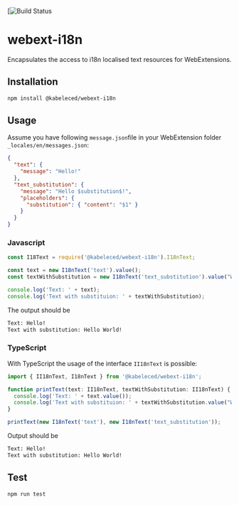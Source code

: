 [![Build Status](https://app.travis-ci.com/kabeleced77/webext-i1https://app.travis-ci.com/kabeleced77/webext-i18n)

# webext-i18n
Encapsulates the access to i18n localised text resources for WebExtensions.

## Installation 
```sh
npm install @kabeleced/webext-i18n
```

## Usage

Assume you have following `message.json`file in your WebExtension folder `_locales/en/messages.json`:

```json
{
  "text": {
    "message": "Hello!"
  },
  "text_substitution": {
    "message": "Hello $substitution$!",
    "placeholders": {
      "substitution": { "content": "$1" }
    }
  }
}
```

### Javascript
```javascript
const I18Text = require('@kabeleced/webext-i18n').I18nText;

const text = new I18nText('text').value();
const textWithSubstitution = new I18nText('text_substitution').value("World");

console.log('Text: ' + text);
console.log('Text with substituion: ' + textWithSubstitution);
```

The output should be
```sh
Text: Hello!
Text with substitution: Hello World!
```

### TypeScript

With TypeScript the usage of the interface `II18nText` is possible:

```typescript
import { II18nText, I18nText } from '@kabeleced/webext-i18n';

function printText(text: II18nText, textWithSubstitution: II18nText) {
  console.log('Text: ' + text.value());
  console.log('Text with substituion: ' + textWithSubstitution.value("World"));    
}

printText(new I18nText('text'), new I18nText('text_substitution'));
```
Output should be
```sh
Text: Hello!
Text with substitution: Hello World!
```

## Test 
```sh
npm run test
```
